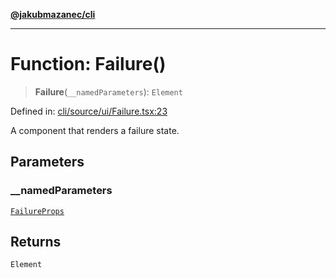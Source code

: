 [**@jakubmazanec/cli**](../README.md)

---

# Function: Failure()

> **Failure**(`__namedParameters`): `Element`

Defined in:
[cli/source/ui/Failure.tsx:23](https://github.com/jakubmazanec/tools/blob/5907d31a071e860d7db8b8a00f698d18fe23e18a/packages/cli/source/ui/Failure.tsx#L23)

A component that renders a failure state.

## Parameters

### \_\_namedParameters

[`FailureProps`](../type-aliases/FailureProps.md)

## Returns

`Element`
